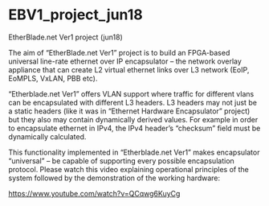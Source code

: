 # EBV1_project_jun18
EtherBlade.net Ver1 project (jun18)

The aim of “EtherBlade.net Ver1” project is to build an FPGA-based universal line-rate ethernet over IP encapsulator – the network overlay appliance that can create L2 virtual ethernet links over L3 network (EoIP, EoMPLS, VxLAN, PBB etc).

“Etherblade.net Ver1” offers VLAN support where traffic for different vlans can be encapsulated with different L3 headers. L3 headers may not just be a static headers (like it was in “Ethernet Hardware Encapsulator” project) but they also may contain dynamically derived values. For example in order to encapsulate ethernet in IPv4, the IPv4 header’s “checksum” field must be dynamically calculated.

This functionality implemented in “Etherblade.net Ver1” makes encapsulator “universal” – be capable of supporting every possible encapsulation protocol.
Please watch this video explaining operational principles of the system followed by the demonstration of the working hardware:

https://www.youtube.com/watch?v=QCqwg6KuyCg
